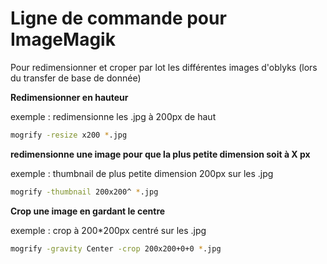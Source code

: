# Ligne de commande pour ImageMagik

Pour redimensionner et croper par lot les différentes images d'oblyks (lors du transfer de base de donnée)

**Redimensionner en hauteur**

exemple : redimensionne les .jpg à 200px de haut

```bash
mogrify -resize x200 *.jpg
```

**redimensionne une image pour que la plus petite dimension soit à X px**

exemple : thumbnail de plus petite dimension 200px sur les .jpg

```bash
mogrify -thumbnail 200x200^ *.jpg
```

**Crop une image en gardant le centre**

exemple : crop à 200*200px centré sur les .jpg

```bash
mogrify -gravity Center -crop 200x200+0+0 *.jpg
```